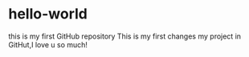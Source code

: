 # hello-world
this is my first GitHub repository
This is my first changes my project in GitHut,I love u so much!

